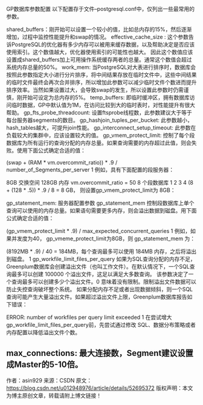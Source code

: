 GP数据库参数配置
以下配置存于文件–postgresql.conf中，仅列出一些最常用的参数。

shared_buffers：刚开始可以设置一个较小的值，比如总内存的15%，然后逐渐增加，过程中监控性能提升和swap的情况。
effective_cache_size : 这个参数告诉PostgreSQL的优化器有多少内存可以被用来缓存数据，以及帮助决定是否应该使用索引。这个数值越大，优化器使用索引的可能性也越大。 因此这个数值应该设置成shared_buffers加上可用操作系统缓存两者的总量。通常这个数值会超过系统内存总量的50%。
work_mem: 当PostgreSQL对大表进行排序时，数据库会按照此参数指定大小进行分片排序，将中间结果存放在临时文件中，这些中间结果的临时文件最终会再次合并排序，所以增加此参数可以减少临时文件个数进而提升排序效率。当然如果设置过大，会导致swap的发生，所以设置此参数时仍需谨慎，刚开始可设定为总内存的5%。
temp_buffers: 即临时缓冲区，拥有数据库访问临时数据，GP中默认值为1M，在访问比较到大的临时表时，对性能提升有很大帮助。
gp_fts_probe_threadcount: 设置ftsprobe线程数，此参数建议大于等于每台服务器segments的数目。
gp_hashjoin_tuples_per_bucket: 此参数越小，hash_tables越大，可提升join性能。
gp_interconnect_setup_timeout: 此参数在负载较大的集群中，应该设置较大的值。
gp_vmem_protect_limit:
控制了每个段数据库为所有运行的查询分配的内存总量。如果查询需要的内存超过此值，则会失败。使用下面公式确定合适的值：

(swap + (RAM * vm.overcommit_ratio)) * .9 / number_of_Segments_per_server
1
例如，具有下面配置的段服务器：

8GB 交换空间
128GB 内存
vm.overcommit_ratio = 50
8 个段数据库
1
2
3
4
(8 + (128 * .5)) * .9 / 8 = 8 GB， 则设置gp_vmem_protect_limit为 8GB：

gp_statement_mem:
服务器配置参数 gp_statement_mem 控制段数据库上单个查询可以使用的内存总量。如果语句需要更多内存，则会溢出数据到磁盘。用下面公式确定合适的值：

(gp_vmem_protect_limit * .9) / max_expected_concurrent_queries
1
例如，如果并发度为40， gp_vmeme_protect_limit为8GB，则 gp_statement_mem 为：

(8192MB * .9) / 40 = 184MB，每个查询最多可以使用 184MB 内存，之后将溢出到磁盘。
1
gp_workfile_limit_files_per_query
如果为SQL查询分配的内存不足，Greenplum数据库会创建溢出文件（也叫工作文件）。在默认情况下，一个SQL查询最多可以创建 100000 个溢出文件，这足以满足大多数查询。
该参数决定了一个查询最多可以创建多少个溢出文件。0 意味着没有限制。限制溢出文件数据可以防止失控查询破坏整个系统。
如果分配内存不足或者出现数据倾斜，则一个SQL查询可能产生大量溢出文件。如果超过溢出文件上限，Greenplum数据库报告如下错误：

ERROR: number of workfiles per query limit exceeded
1
在尝试增大gp_workfile_limit_files_per_query前，先尝试通过修改 SQL、数据分布策略或者内存配置以降低溢出文件个数。

max_connections: 最大连接数，Segment建议设置成Master的5-10倍。
---------------------
作者：asin929
来源：CSDN
原文：https://blog.csdn.net/u012948976/article/details/52695372
版权声明：本文为博主原创文章，转载请附上博文链接！
